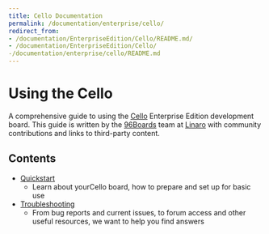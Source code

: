 ```yaml
---
title: Cello Documentation
permalink: /documentation/enterprise/cello/
redirect_from:
- /documentation/EnterpriseEdition/Cello/README.md/
- /documentation/EnterpriseEdition/Cello/
-/documentation/enterprise/cello/README.md
---
```

# Using the Cello

A comprehensive guide to using the [Cello](https://www.96boards.org/products/ee/) Enterprise Edition development board. This guide is written by the [96Boards](https://www.96boards.org) team at [Linaro](http://www.linaro.org) with community contributions and links to third-party content.

## Contents

- [Quickstart](quickstart/)
   - Learn about yourCello board, how to prepare and set up for basic use
- [Troubleshooting](troubleshooting/)
   - From bug reports and current issues, to forum access and other useful resources, we want to help you find answers
